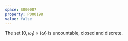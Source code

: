 ```yaml
---
space: S000087
property: P000198
value: false
---
```


The set $[0,\omega_1)\times\{\omega\}$ is uncountable, closed and discrete.
